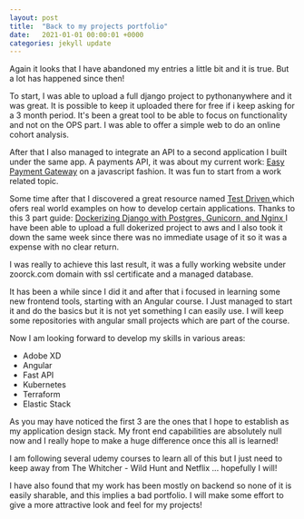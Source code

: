 ```yaml
---
layout: post
title:  "Back to my projects portfolio"
date:   2021-01-01 00:00:01 +0000
categories: jekyll update
---
```


Again it looks that I have abandoned my entries a little bit and it is true. But a lot has happened since then!

To start, I was able to upload a full django project to pythonanywhere and it was great. It is possible to keep it uploaded there for free if i keep asking for a 3 month period. It's been a great tool to be able to focus on functionality and not on the OPS part. I was able to offer a simple web to do an online cohort analysis.

After that I also managed to integrate an API to a second application I built under the same app. A payments API, it was about my current work: <a href="https://easypaymentgateway.com">Easy Payment Gateway</a> on a javascript fashion. It was fun to start from a work related topic.

Some time after that I discovered a great resource named <a href="https://testdriven.io/"> Test Driven </a> which ofers real world examples on how to develop certain applications. Thanks to this 3 part guide: <a href="https://testdriven.io/blog/dockerizing-django-with-postgres-gunicorn-and-nginx/"> Dockerizing Django with Postgres, Gunicorn, and Nginx </a> I have been able to upload a full dokerized project to aws and I also took it down the same week since there was no immediate usage of it so it was a expense with no clear return.

I was really to achieve this last result, it was a fully working website under zoorck.com domain with ssl certificate and a managed database.

It has been a while since I did it and after that i focused in learning some new frontend tools, starting with an Angular course. I Just managed to start it and do the basics but it is not yet something I can easily use. I will keep some repositories with angular small projects which are part of the course.

Now I am looking forward to develop my skills in various areas:

* Adobe XD
* Angular
* Fast API 
* Kubernetes
* Terraform
* Elastic Stack

As you may have noticed the first 3 are the ones that I hope to establish as my application design stack. My front end capabilities are absolutely null now and I really hope to make a huge difference once this all is learned!

I am following several udemy courses to learn all of this but I just need to keep away from The Whitcher - Wild Hunt and Netflix ... hopefully I will!

I have also found that my work has been mostly on backend so none of it is easily sharable, and this implies a bad portfolio. I will make some effort to give a more attractive look and feel for my projects!